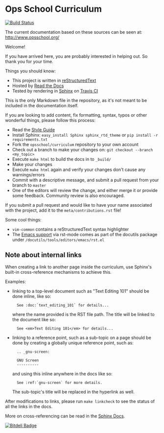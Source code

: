 Ops School Curriculum
=====================
[![Build Status](https://secure.travis-ci.org/opsschool/curriculum.png?branch=master)](https://travis-ci.org/opsschool/curriculum)

The current documentation based on these sources can be seen at:
http://www.opsschool.org/

Welcome!

If you have arrived here, you are probably interested in helping out.
So thank you for your time.

Things you should know:

* This project is written in [reStructuredText](http://docutils.sourceforge.net/docs/user/rst/quickstart.html)
* Hosted by [Read the Docs](http://readthedocs.org/)
* Tested by rendering in [Sphinx](http://sphinx-doc.org/) on [Travis CI](https://travis-ci.org)

This is the only Markdown file in the repository, as it's not meant to be
included in the documentation itself.

If you are looking to add content, fix formatting, syntax, typos or other
wonderful things, please follow this process:

* Read the [Style Guide](http://www.opsschool.org/en/latest/meta/style_guide.html)
* Install Sphinx: `easy_install Sphinx sphinx_rtd_theme` or `pip install -r requirements.txt`
* Fork the `opsschool/curriculum` repository to your own account
* Check out a branch to make your changes on: `git checkout --branch <my_topic>`
* Execute `make html` to build the docs in to `_build/`
* Make your changes
* Execute `make html` again and verify your changes don't cause any
  warnings/errors
* Commit with a descriptive message, and submit a pull request from your branch
  to `master`
* One of the editors will review the change, and either merge it or provide some
  feedback. Community review is also encouraged.

If you submit a pull request and would like to have your name associated with
the project, add it to the `meta/contributions.rst` file!

Some cool things:

* `vim-common` contains a reStructuredText syntax highlighter
* The [Emacs support][emacs] via rst-mode comes as part of the docutils package
  under `/docutils/tools/editors/emacs/rst.el`

[emacs]: http://docutils.sourceforge.net/docs/user/emacs.html

Note about internal links
-------------------------

When creating a link to another page inside the curriculum, use Sphinx's
built-in cross-reference mechanisms to achieve this.

Examples:

* linking to a top-level document such as "Text Editing 101" should be done
  inline, like so:

        See :doc:`text_editing_101` for details...

    where the name provided is the RST file path. The title will be linked to
    the document like so:

        See <em>Text Editing 101</em> for details...

* linking to a reference point, such as a sub-topic on a page should be done by
  creating a globally unique reference point, such as:

        .. _gnu-screen:

        GNU Screen
        ----------

    and using this inline anywhere in the docs like so:

        See :ref:`gnu-screen` for more details.

    The sub-topic's title will be replaced in the hyperlink as well.

After modifications to links, please run `make linkcheck` to see the status of
all the links in the docs.

More on cross-referencing can be read in the [Sphinx Docs](http://sphinx-doc.org/markup/inline.html#cross-referencing-arbitrary-locations).


[![Bitdeli Badge](https://d2weczhvl823v0.cloudfront.net/opsschool/curriculum/trend.png)](https://bitdeli.com/free "Bitdeli Badge")

